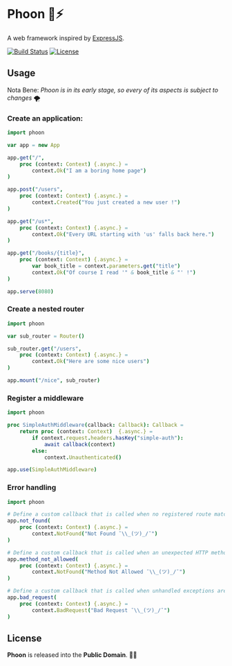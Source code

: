 
# Phoon 🐇⚡

A web framework inspired by [ExpressJS](https://expressjs.com/).


[![Build Status](https://api.travis-ci.org/ducdetronquito/phoon.svg?branch=master)](https://travis-ci.org/ducdetronquito/phoon) [![License](https://img.shields.io/badge/license-public%20domain-ff69b4.svg)](https://github.com/ducdetronquito/phoon#license)


## Usage

Nota Bene: *Phoon is in its early stage, so every of its aspects is subject to changes* 🌪️

### Create an application:

```nim
import phoon

var app = new App

app.get("/",
    proc (context: Context) {.async.} =
        context.Ok("I am a boring home page")
)

app.post("/users",
    proc (context: Context) {.async.} =
        context.Created("You just created a new user !")
)

app.get("/us*",
    proc (context: Context) {.async.} =
        context.Ok("Every URL starting with 'us' falls back here.")
)

app.get("/books/{title}",
    proc (context: Context) {.async.} =
        var book_title = context.parameters.get("title")
        context.Ok("Of course I read '" & book_title & "' !")
)

app.serve(8080)
```

### Create a nested router

```nim
import phoon

var sub_router = Router()

sub_router.get("/users",
    proc (context: Context) {.async.} =
        context.Ok("Here are some nice users")
)

app.mount("/nice", sub_router)
```

### Register a middleware

```nim
import phoon

proc SimpleAuthMiddleware(callback: Callback): Callback =
    return proc (context: Context)  {.async.} =
        if context.request.headers.hasKey("simple-auth"):
            await callback(context)
        else:
            context.Unauthenticated()

app.use(SimpleAuthMiddleware)
```


### Error handling

```nim
import phoon

# Define a custom callback that is called when no registered route matched the incoming request path.
app.not_found(
    proc (context: Context) {.async.} =
        context.NotFound("Not Found ¯\\_(ツ)_/¯")
)

# Define a custom callback that is called when an unexpected HTTP method is used on a registered route.
app.method_not_allowed(
    proc (context: Context) {.async.} =
        context.NotFound("Method Not Allowed ¯\\_(ツ)_/¯")
)

# Define a custom callback that is called when unhandled exceptions are raised in your code.
app.bad_request(
    proc (context: Context) {.async.} =
        context.BadRequest("Bad Request ¯\\_(ツ)_/¯")
)
```

## License

**Phoon** is released into the **Public Domain**. 🎉🍻
